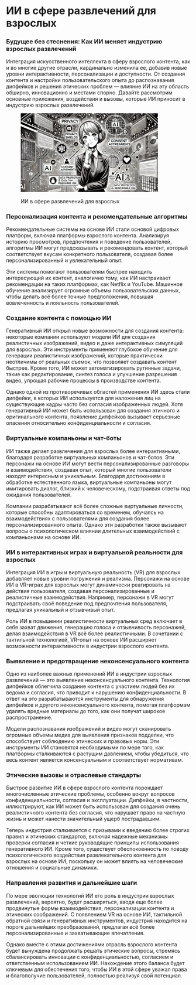 # ИИ в сфере развлечений для взрослых

### Будущее без стеснения: Как ИИ меняет индустрию взрослых развлечений

Интеграция искусственного интеллекта в сферу взрослого контента, как и во многие другие отрасли, кардинально изменила ее, добавив новые уровни интерактивности, персонализации и доступности. От создания контента и настройки пользовательского опыта до распознавания дипфейков и решения этических проблем — влияние ИИ на эту область обширно, инновационно и местами спорно. Давайте рассмотрим основные приложения, воздействия и вызовы, которые ИИ приносит в индустрию взрослых развлечений.

<div align="left">

<figure><img src="../../.gitbook/assets/image (1).png" alt="" width="375"><figcaption><p>ИИ в сфере развлечений для взрослых</p></figcaption></figure>

</div>

### Персонализация контента и рекомендательные алгоритмы

Рекомендательные системы на основе ИИ стали основой цифровых платформ, включая платформы взрослого контента. Анализируя историю просмотров, предпочтения и поведение пользователей, алгоритмы ИИ могут предсказывать и рекомендовать контент, который соответствует вкусам конкретного пользователя, создавая более персонализированный и увлекательный опыт.

Эти системы помогают пользователям быстрее находить интересующий их контент, аналогично тому, как ИИ настраивает рекомендации на таких платформах, как Netflix и YouTube. Машинное обучение анализирует огромные объемы пользовательских данных, чтобы делать всё более точные предположения, повышая вовлеченность и лояльность пользователей.

### Создание контента с помощью ИИ

Генеративный ИИ открыл новые возможности для создания контента: некоторые компании используют модели ИИ для создания реалистичных изображений, видео и даже интерактивных симуляций для взрослых. Эти инструменты применяют глубокое обучение для генерации реалистичных изображений, которые практически неотличимы от реальных съемок, что позволяет создавать контент быстрее. Кроме того, ИИ может автоматизировать рутинные задачи, такие как редактирование, синтез голоса и улучшение разрешения видео, упрощая рабочие процессы в производстве контента.

Однако одной из противоречивых областей применения ИИ здесь стали дипфейки, в которых ИИ используется для наложения лиц на существующие кадры часто без согласия изображенных людей. Хотя генеративный ИИ может быть использован для создания этичного и оригинального контента, появление дипфейков вызывает серьезные опасения относительно конфиденциальности и согласия.

### Виртуальные компаньоны и чат-боты

ИИ также делает развлечения для взрослых более интерактивными, благодаря разработке виртуальных компаньонов и чат-ботов. Эти персонажи на основе ИИ могут вести персонализированные разговоры и взаимодействия, создавая опыт, который многие пользователи находят интересным и уникальным. Благодаря достижениям в обработке естественного языка, виртуальные компаньоны могут имитировать диалог, близкий к человеческому, подстраивая ответы под ожидания пользователей.

Компании разрабатывают всё более сложные виртуальные личности, которые способны адаптироваться со временем, обучаясь на взаимодействиях с пользователями для создания более персонализированного опыта. Однако эти разработки также вызывают вопросы о психологическом влиянии длительных взаимодействий с компаньонами на основе ИИ.

### ИИ в интерактивных играх и виртуальной реальности для взрослых

Интеграция ИИ в игры и виртуальную реальность (VR) для взрослых добавляет новые уровни погружения и реализма. Персонажи на основе ИИ в VR-играх для взрослых могут динамически реагировать на действия пользователя, создавая персонализированные и реалистичные взаимодействия. Например, персонажи в VR могут подстраивать своё поведение под предпочтения пользователя, предлагая уникальный и отзывчивый опыт.

Роль ИИ в повышении реалистичности виртуальных сред включает в себя захват движения, генерацию голоса и отзывчивость персонажей, делая взаимодействия в VR всё более реалистичными. В сочетании с тактильной технологией, VR-опыт на основе ИИ расширяет возможности интерактивности в индустрии взрослого контента.

### Выявление и предотвращение неконсенсуального контента

Одно из наиболее важных применений ИИ в индустрии взрослых развлечений — это выявление неконсенсуального контента. Технология дипфейков облегчила создание контента с участием людей без их ведома и согласия, что приводит к нарушению конфиденциальности. В ответ на это разрабатываются инструменты для обнаружения дипфейков и другого неконсенсуального контента, помогая платформам удалять вредные материалы до того, как они получат широкое распространение.

Модели распознавания изображений и видео могут сканировать огромные объемы медиа для выявления признаков подделки, что способствует соблюдению этических и правовых норм. Эти инструменты ИИ становятся необходимыми по мере того, как платформы сталкиваются с растущим давлением, чтобы убедиться, что весь контент является консенсуальным и соответствует нормативам.

### Этические вызовы и отраслевые стандарты

Быстрое развитие ИИ в сфере взрослого контента порождает многочисленные этические проблемы, особенно вокруг вопросов конфиденциальности, согласия и эксплуатации. Дипфейки, в частности, иллюстрируют, как ИИ может быть использован для создания очень реалистичного контента без согласия, что нарушает право на частную жизнь и может нанести значительный ущерб пострадавшим.

Теперь индустрия сталкивается с призывами к введению более строгих правил и этических стандартов, включая надежные механизмы проверки согласия и четкие руководящие принципы использования генеративного ИИ. Кроме того, существует обеспокоенность по поводу психологического воздействия развлекательного контента для взрослых на основе ИИ, поскольку он может влиять на человеческие отношения и социальные динамики.

### Направления развития и дальнейшие шаги

По мере эволюции технологий ИИ его роль в индустрии взрослых развлечений, вероятно, будет расширяться, вводя еще более продвинутые формы взаимодействия, персонализации контента и этических соображений. С появлением VR на основе ИИ, тактильной обратной связи и генеративных инструментов, индустрия находится на пороге дальнейших преобразований, предлагая всё более персонализированные и захватывающие впечатления.

Однако вместе с этими достижениями отрасль взрослого контента будет вынуждена продолжать решать этические вопросы, стремясь сбалансировать инновации с конфиденциальностью, согласием и ответственным использованием ИИ. Нахождение этого баланса будет ключевым для обеспечения того, чтобы ИИ в этой сфере уважал права и благополучие пользователей, полностью реализуя свой потенциал.

